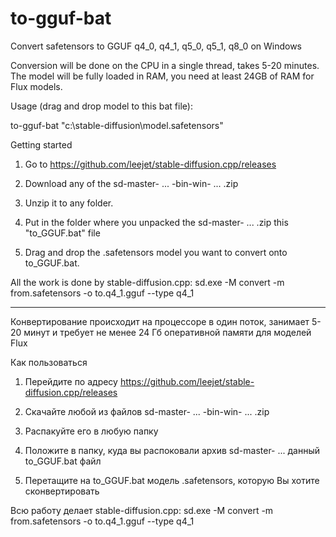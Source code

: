 # to-gguf-bat
Convert safetensors to GGUF q4_0, q4_1, q5_0, q5_1, q8_0 on Windows

Conversion will be done on the CPU in a single thread, takes 5-20 minutes.
The model will be fully loaded in RAM, you need at least 24GB of RAM for Flux models.

Usage (drag and drop model to this bat file):

to-gguf-bat "c:\stable-diffusion\model.safetensors"

Getting started
1) Go to
https://github.com/leejet/stable-diffusion.cpp/releases

2) Download any of the sd-master- ... -bin-win- ... .zip

3) Unzip it to any folder.

4) Put in the folder where you unpacked the sd-master- ... .zip this "to_GGUF.bat" file

5) Drag and drop the .safetensors model you want to convert onto to_GGUF.bat.
 
All the work is done by stable-diffusion.cpp:
sd.exe -M convert -m from.safetensors -o to.q4_1.gguf --type q4_1

---
Конвертирование происходит на процессоре в один поток, занимает 5-20 минут и требует не менее 24 Гб оперативной памяти для моделей Flux

Как пользоваться
1) Перейдите по адресу
https://github.com/leejet/stable-diffusion.cpp/releases

2) Скачайте любой из файлов sd-master- ... -bin-win- ... .zip

3) Распакуйте его в любую папку

4) Положите в папку, куда вы распоковали архив sd-master- ...  данный to_GGUF.bat файл

5) Перетащите на to_GGUF.bat модель .safetensors, которую Вы хотите сконвертировать
 
Всю работу делает stable-diffusion.cpp:
sd.exe -M convert -m from.safetensors -o to.q4_1.gguf --type q4_1
